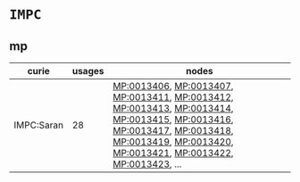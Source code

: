 # `IMPC`

## mp

| curie      |   usages | nodes                                                                                                                                                                                                                                                                                                                                                                                                                                                                                                                                                                                                                                                                                                                                                              |
|------------|----------|--------------------------------------------------------------------------------------------------------------------------------------------------------------------------------------------------------------------------------------------------------------------------------------------------------------------------------------------------------------------------------------------------------------------------------------------------------------------------------------------------------------------------------------------------------------------------------------------------------------------------------------------------------------------------------------------------------------------------------------------------------------------|
| IMPC:Saran |       28 | [MP:0013406](https://bioregistry.io/MP:0013406), [MP:0013407](https://bioregistry.io/MP:0013407), [MP:0013411](https://bioregistry.io/MP:0013411), [MP:0013412](https://bioregistry.io/MP:0013412), [MP:0013413](https://bioregistry.io/MP:0013413), [MP:0013414](https://bioregistry.io/MP:0013414), [MP:0013415](https://bioregistry.io/MP:0013415), [MP:0013416](https://bioregistry.io/MP:0013416), [MP:0013417](https://bioregistry.io/MP:0013417), [MP:0013418](https://bioregistry.io/MP:0013418), [MP:0013419](https://bioregistry.io/MP:0013419), [MP:0013420](https://bioregistry.io/MP:0013420), [MP:0013421](https://bioregistry.io/MP:0013421), [MP:0013422](https://bioregistry.io/MP:0013422), [MP:0013423](https://bioregistry.io/MP:0013423), ... |

